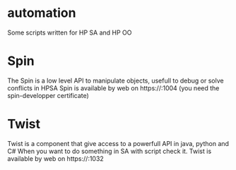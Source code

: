 # automation
Some scripts written for HP SA and HP OO

# Spin
The Spin is a low level API to manipulate objects, usefull to debug or solve conflicts in HPSA
Spin is available by web on https://<coreIP>:1004 (you need the spin-developper certificate)

# Twist
Twist is a component that give access to a powerfull API in java, python and C#
When you want to do something in SA with script check it.
Twist is available by web on https://<coreIP>:1032
